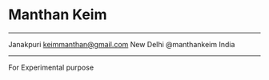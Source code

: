 Manthan Keim
============

-------------------     ----------------------------
Janakpuri                        keimmanthan@gmail.com
New Delhi                          @manthankeim
India                           
-------------------     ----------------------------

For Experimental purpose
